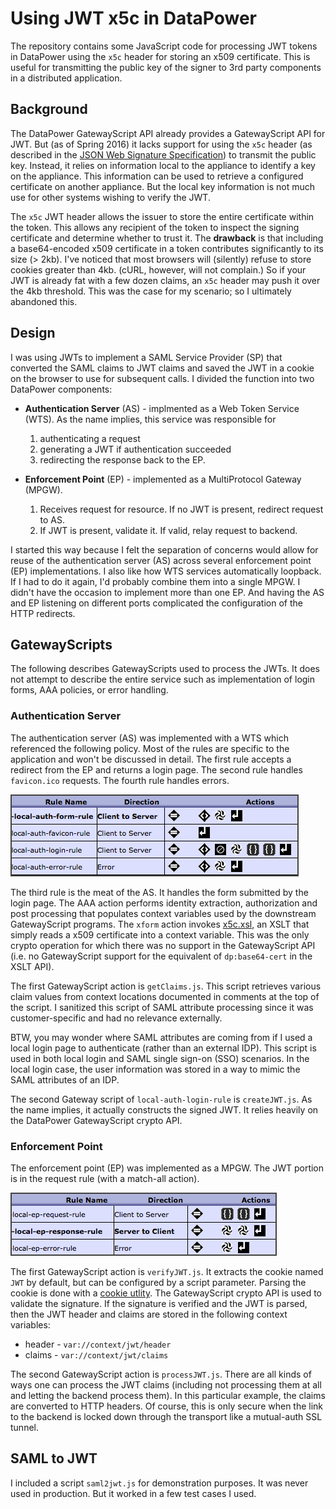 Using JWT x5c in DataPower
==========================

The repository contains some JavaScript code for processing JWT
tokens in DataPower using the `x5c` header for storing an x509
certificate.  This is useful for transmitting the public key
of the signer to 3rd party components in a distributed application.

## Background

The DataPower GatewayScript API already provides
a GatewayScript API for JWT.  But (as of Spring 2016) it
lacks support for using the `x5c` header
(as described in the
[JSON Web Signature Specification](https://tools.ietf.org/html/rfc7515))
to transmit the public key.
Instead, it relies on information local to the appliance
to identify a key on the appliance.  This information can
be used to retrieve a configured certificate on another appliance.
But the local key information is not much use for other systems
wishing to verify the JWT.

The `x5c` JWT header allows the issuer to store the entire
certificate within the token.  This allows any recipient of
the token to inspect the signing certificate and determine
whether to trust it.  The **drawback** is that including a
base64-encoded x509 certificate in a token contributes
significantly to its size (> 2kb).  I've noticed that most
browsers will (silently) refuse to store cookies greater
than 4kb.  (cURL, however, will not complain.)  So if your
JWT is already fat with a few dozen claims, an `x5c`
header may push it over the 4kb threshold.  This was the case
for my scenario; so I ultimately abandoned this.

## Design

I was using JWTs to implement a SAML Service Provider (SP)
that converted the SAML claims to JWT claims and saved the
JWT in a cookie on the browser to use for subsequent calls.
I divided the function into two DataPower components:

* __Authentication Server__ (AS) - implmented as a Web
  Token Service (WTS).  As the name implies, this service was responsible for
  1. authenticating a request
  2. generating a JWT if authentication succeeded
  3. redirecting the response back to the EP.


* __Enforcement Point__ (EP) - implemented as a MultiProtocol
  Gateway (MPGW).
  1. Receives request for resource.  If no JWT is present,
     redirect request to AS.
  2. If JWT is present, validate it.  If valid, relay
     request to backend.

I started this way because I felt the separation of concerns
would allow for reuse of the authentication server (AS) across
several enforcement point (EP) implementations.  I also like
how WTS services automatically loopback.
If I had to do
it again, I'd probably combine them into a single MPGW.  I didn't
have the occasion to implement more than one EP.  And having the
AS and EP listening on different ports complicated the configuration
of the HTTP redirects.

## GatewayScripts

The following describes GatewayScripts used to process the JWTs.
It does not attempt to describe the entire service such as implementation
of login forms, AAA policies, or error handling.

### Authentication Server

The authentication server (AS) was implemented with a WTS which
referenced the following policy.  Most of the rules are specific
to the application and won't be discussed in detail.  The first
rule accepts a redirect from the EP and returns a login page.
The second rule handles `favicon.ico` requests.  The fourth
rule handles errors.

![Authorization Server Policy](asPolicy.jpg)

The third rule is the meat of the AS.  It handles the form submitted
by the login page.  The AAA action performs identity extraction,
authorization and post processing that populates context variables
used by the downstream GatewayScript programs.  The `xform` action
invokes [x5c.xsl](x5c.xsl), an XSLT that simply reads a x509 certificate
into a context variable.  This was the only crypto operation for which
there was no support in the GatewayScript API (i.e. no GatewayScript
support for the equivalent of `dp:base64-cert` in the XSLT API).

The first GatewayScript action is `getClaims.js`.  This script
retrieves various claim values from context locations documented
in comments at the top of the script.  I sanitized this script
of SAML attribute processing since it was customer-specific and
had no relevance externally.

BTW, you may wonder where SAML attributes are coming from if I
used a local login page to authenticate (rather than an external
IDP).  This script is used in both local login and SAML single
sign-on (SSO) scenarios.  In the local login case, the user
information was stored in a way to mimic the SAML attributes
of an IDP.

The second Gateway script of `local-auth-login-rule` is
`createJWT.js`.  As the name implies, it actually constructs the
signed JWT.  It relies heavily on the DataPower GatewayScript
crypto API.

### Enforcement Point

The enforcement point (EP) was implemented as a MPGW.
The JWT portion is in the request rule (with a match-all action).

![Enforcement Point Policy](epPolicy.jpg)

The first GatewayScript action is `verifyJWT.js`.
It extracts the cookie named `JWT` by default, but can be
configured by a script parameter.  Parsing the cookie is done
with a [cookie utlity](https://github.com/jshttp/cookie).
The GatewayScript crypto API is used to validate the signature.
If the signature is verified and the JWT is parsed, then the
JWT header and claims are stored in the following context
variables:

* header - `var://context/jwt/header`
* claims - `var://context/jwt/claims`

The second GatewayScript action is `processJWT.js`.
There are all kinds of ways one can process the JWT claims
(including not processing them at all and letting the backend
process them).  In this particular example, the claims
are converted to HTTP headers.  Of course, this is only
secure when the link to the backend is locked down through
the transport like a mutual-auth SSL tunnel.

## SAML to JWT

I included a script `saml2jwt.js` for demonstration purposes.
It was never used in production.  But it worked in a few test
cases I used.
